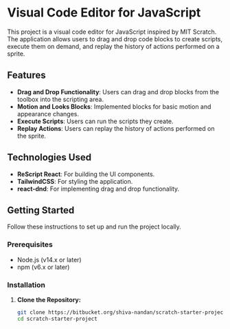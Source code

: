 # Visual Code Editor for JavaScript

This project is a visual code editor for JavaScript inspired by MIT Scratch. The application allows users to drag and drop code blocks to create scripts, execute them on demand, and replay the history of actions performed on a sprite.

## Features

- **Drag and Drop Functionality**: Users can drag and drop blocks from the toolbox into the scripting area.
- **Motion and Looks Blocks**: Implemented blocks for basic motion and appearance changes.
- **Execute Scripts**: Users can run the scripts they create.
- **Replay Actions**: Users can replay the history of actions performed on the sprite.

## Technologies Used

- **ReScript React**: For building the UI components.
- **TailwindCSS**: For styling the application.
- **react-dnd**: For implementing drag and drop functionality.

## Getting Started

Follow these instructions to set up and run the project locally.

### Prerequisites

- Node.js (v14.x or later)
- npm (v6.x or later)

### Installation

1. **Clone the Repository:**
   ```sh
   git clone https://bitbucket.org/shiva-nandan/scratch-starter-project/src/master/
   cd scratch-starter-project
